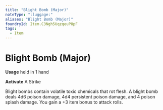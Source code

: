 ```yaml
---
title: "Blight Bomb (Major)"
noteType: ":luggage:"
aliases: "Blight Bomb (Major)"
foundryId: Item.C3Ngh5UqzqeuP8pF
tags:
  - Item
---
```


# Blight Bomb (Major)

**Usage** held in 1 hand

**Activate** A Strike

Blight bombs contain volatile toxic chemicals that rot flesh. A blight bomb deals 4d6 poison damage, 4d4 persistent poison damage, and 4 poison splash damage. You gain a +3 item bonus to attack rolls.

